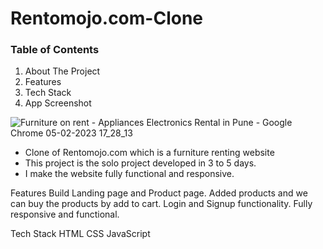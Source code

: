 # Rentomojo.com-Clone

### Table of Contents
1. About The Project
2. Features
3. Tech Stack
4. App Screenshot

![Furniture on rent - Appliances   Electronics Rental in Pune - Google Chrome 05-02-2023 17_28_13](https://user-images.githubusercontent.com/112770989/216817496-8b3dcf7e-10e9-448e-b393-3e589b1e9d06.png)


* Clone of Rentomojo.com which is a furniture renting website
* This project is the solo project developed in 3 to 5 days.
* I make the website fully functional and responsive.

Features
Build Landing page and Product page.
Added products and we can buy the products by add to cart.
Login and Signup functionality.
Fully responsive and functional.

Tech Stack
HTML
CSS
JavaScript
